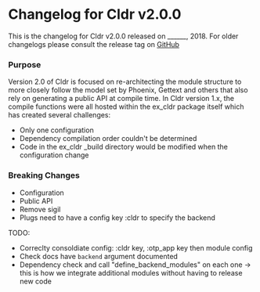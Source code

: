 # Changelog for Cldr v2.0.0

This is the changelog for Cldr v2.0.0 released on ______, 2018.  For older changelogs please consult the release tag on [GitHub](https://github.com/kipcole9/cldr/tags)

### Purpose

Version 2.0 of Cldr is focused on re-architecting the module structure to more closely follow the model set by Phoenix, Gettext and others that also rely on generating a public API at compile time.  In Cldr version 1.x, the compile functions were all hosted within the ex_cldr package itself which has created several challenges:

* Only one configuration
* Dependency compilation order couldn't be determined
* Code in the ex_cldr _build directory would be modified when the configuration change

### Breaking Changes

* Configuration
* Public API
* Remove sigil
* Plugs need to have a config key :cldr to specify the backend


TODO:

* Correclty consoldiate config:  :cldr key, :otp_app key then module config
* Check docs have `backend` argument documented
* Dependency check and call "define_backend_modules" on each one -> this is how we integrate additional modules without having to release new code



